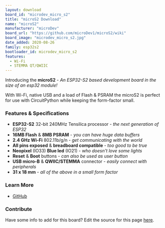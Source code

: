 ```yaml
---
layout: download
board_id: "microdev_micro_s2"
title: "microS2 Download"
name: "microS2"
manufacturer: "microDev"
board_url: "https://github.com/microDev1/microS2/wiki"
board_image: "microdev_micro_s2.jpg"
date_added: 2020-08-26
family: esp32s2
bootloader_id: microdev_micro_s2
features:
  - Wi-Fi
  - STEMMA QT/QWIIC
---
```


Introducing the **microS2** - _An ESP32-S2 based development board in the size of an esp32 module!_

With Wi-Fi, native USB and a load of Flash & PSRAM the microS2 is perfect for use with CircuitPython while keeping the form-factor small.

### Features & Specifications
 - **ESP32-S2** 32-bit 240MHz Tensilica processor - _the next generation of ESP32_
 - **16MB Flash** & **8MB PSRAM** - _you can have huge data buffers_
 - **2.4 GHz Wi-Fi** 802.11b/g/n - _get communicating with the world_
 - **All pins exposed** & **breadboard compatible** - _too good to be true_
 - **Neopixel** (IO33) **Blue led** (IO21) - _who doesn't love some lights_
 - **Reset** & **Boot** buttons - _can also be used as user button_
 - **USB micro-B** & **QWIIC/STEMMA** connector - _easily connect with peripherals_
 - **31 x 18 mm** - _all of the above in a small form factor_

### Learn More
- [GitHub](https://github.com/microDev1/microS2/wiki)

### Contribute
Have some info to add for this board? Edit the source for this page [here](https://github.com/adafruit/circuitpython-org/edit/main/_board/{{page.board_id}}.md).